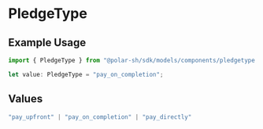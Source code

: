 # PledgeType

## Example Usage

```typescript
import { PledgeType } from "@polar-sh/sdk/models/components/pledgetype.js";

let value: PledgeType = "pay_on_completion";
```

## Values

```typescript
"pay_upfront" | "pay_on_completion" | "pay_directly"
```